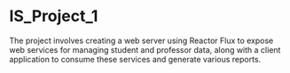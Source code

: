 # IS_Project_1
The project involves creating a web server using Reactor Flux to expose web services for managing student and professor data, along with a client application to consume these services and generate various reports.
